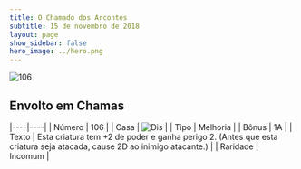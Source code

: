 ```yaml
---
title: O Chamado dos Arcontes
subtitle: 15 de novembro de 2018
layout: page
show_sidebar: false
hero_image: ../hero.png
---
```


![106](https://cdn.keyforgegame.com/media/card_front/pt/341_106_4G49CMC5XCX4_pt.png)

## Envolto em Chamas

|----|----|
| Número | 106 |
| Casa | ![Dis](https://archonarcana.com/images/thumb/e/e8/Dis.png/22px-Dis.png "Dis") |
| Tipo | Melhoria |
| Bônus | 1A |
| Texto | Esta criatura tem +2 de poder e ganha perigo 2. (Antes que esta criatura seja atacada, cause 2D  ao inimigo atacante.) |
| Raridade | Incomum |
